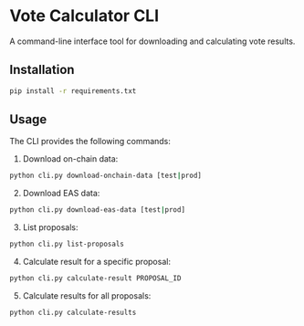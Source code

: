 # Vote Calculator CLI

A command-line interface tool for downloading and calculating vote results.

## Installation

```bash
pip install -r requirements.txt
```

## Usage

The CLI provides the following commands:

1. Download on-chain data:
```bash
python cli.py download-onchain-data [test|prod]
```

2. Download EAS data:
```bash
python cli.py download-eas-data [test|prod]
```

3. List proposals:
```bash
python cli.py list-proposals
```

4. Calculate result for a specific proposal:
```bash
python cli.py calculate-result PROPOSAL_ID
```

5. Calculate results for all proposals:
```bash
python cli.py calculate-results
```
